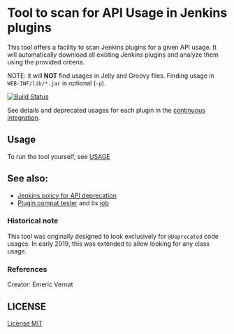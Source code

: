 # Tool to scan for API Usage in Jenkins plugins

This tool offers a facility to scan Jenkins plugins for a given API usage.
It will automatically download all existing Jenkins plugins and analyze them using the provided criteria.

NOTE: it will **NOT** find usages in Jelly and Groovy files. Finding usage in `WEB-INF/lib/*.jar` is optional (`-p`).

[![Build Status](https://ci.jenkins.io/job/Infra/job/deprecated-usage-in-plugins/job/master/badge/icon)](https://ci.jenkins.io/job/Infra/job/deprecated-usage-in-plugins/job/master/)

See details and deprecated usages for each plugin in the [continuous integration](https://ci.jenkins.io/job/Infra/job/usage-in-plugins/job/master/lastSuccessfulBuild/artifact/output/).


## Usage

To run the tool yourself, see [USAGE](USAGE.adoc)

## See also:

* [Jenkins policy for API deprecation](https://issues.jenkins-ci.org/browse/JENKINS-31035)
* [Plugin compat tester](https://github.com/jenkinsci/plugin-compat-tester) and its [job](https://ci.jenkins.io/job/jenkinsci-libraries/job/plugin-compat-tester/job/master/)

### Historical note

This tool was originally designed to look exclusively for `@Deprecated` code usages.
In early 2019, this was extended to allow looking for any class usage.

### References

Creator: Emeric Vernat

## LICENSE

[License MIT](../../blob/master/LICENSE.txt)
